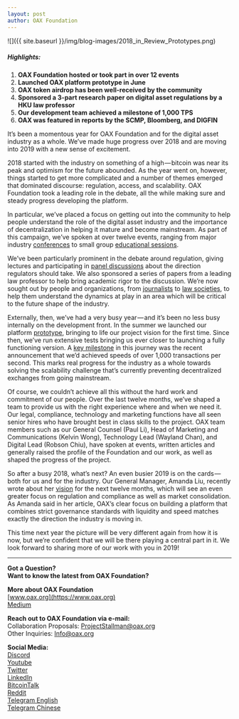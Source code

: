 ```yaml
---
layout: post
author: OAX Foundation
---
```

![]({{ site.baseurl }}/img/blog-images/2018_in_Review_Prototypes.png)

##### Highlights:
1. **OAX Foundation hosted or took part in over 12 events**
2. **Launched OAX platform prototype in June**
3. **OAX token airdrop has been well-received by the community**
4. **Sponsored a 3-part research paper on digital asset regulations by a HKU law professor**
5. **Our development team achieved a milestone of 1,000 TPS**
6. **OAX was featured in reports by the SCMP, Bloomberg, and DIGFIN**

It’s been a momentous year for OAX Foundation and for the digital asset industry as a whole. We’ve made huge progress over 2018 and are moving into 2019 with a new sense of excitement.

2018 started with the industry on something of a high — bitcoin was near its peak and optimism for the future abounded. As the year went on, however, things started to get more complicated and a number of themes emerged that dominated discourse: regulation, access, and scalability. OAX Foundation took a leading role in the debate, all the while making sure and steady progress developing the platform.

In particular, we’ve placed a focus on getting out into the community to help people understand the role of the digital asset industry and the importance of decentralization in helping it mature and become mainstream. As part of this campaign, we’ve spoken at over twelve events, ranging from major industry [conferences](https://medium.com/@OAX_Foundation/wrap-up-from-consensus-spreading-the-words-about-oax-72ba114eb657) to small group [educational sessions](https://medium.com/@OAX_Foundation/an-evening-lecture-on-blockchain-and-decentralized-exchanges-a0f44107ef19).

We’ve been particularly prominent in the debate around regulation, giving lectures and participating in [panel discussions](https://medium.com/@OAX_Foundation/moving-the-regulatory-debate-onwards-531478215d29) about the direction regulators should take. We also sponsored a series of papers from a leading law professor to help bring academic rigor to the discussion. We’re now sought out by people and organizations, from [journalists](https://www.digfingroup.com/dex/) to [law societies](https://medium.com/@OAX_Foundation/helping-the-legal-community-unblock-the-blockchain-dc909ef6a377), to help them understand the dynamics at play in an area which will be critical to the future shape of the industry.

Externally, then, we’ve had a very busy year — and it’s been no less busy internally on the development front. In the summer we launched our platform [prototype](https://medium.com/@OAX_Foundation/oax-foundation-revolutionizes-digital-asset-trading-with-launch-of-decentralized-platform-prototype-f64c78207e68), bringing to life our project vision for the first time. Since then, we’ve run extensive tests bringing us ever closer to launching a fully functioning version. A [key milestone](https://medium.com/@OAX_Foundation/a-giant-leap-for-decentralization-47a01c17084a) in this journey was the recent announcement that we’d achieved speeds of over 1,000 transactions per second. This marks real progress for the industry as a whole towards solving the scalability challenge that’s currently preventing decentralized exchanges from going mainstream.

Of course, we couldn’t achieve all this without the hard work and commitment of our people. Over the last twelve months, we’ve shaped a team to provide us with the right experience where and when we need it. Our legal, compliance, technology and marketing functions have all seen senior hires who have brought best in class skills to the project. OAX team members such as our General Counsel (Paul Li), Head of Marketing and Communications (Kelvin Wong), Technology Lead (Wayland Chan), and Digital Lead (Robson Chiu), have spoken at events, written articles and generally raised the profile of the Foundation and our work, as well as shaped the progress of the project.

So after a busy 2018, what’s next? An even busier 2019 is on the cards — both for us and for the industry. Our General Manager, Amanda Liu, recently wrote about her [vision](https://medium.com/@OAX_Foundation/a-view-of-the-future-d2a675a9c1bb) for the next twelve months, which will see an even greater focus on regulation and compliance as well as market consolidation. As Amanda said in her article, OAX’s clear focus on building a platform that combines strict governance standards with liquidity and speed matches exactly the direction the industry is moving in.

This time next year the picture will be very different again from how it is now, but we’re confident that we will be there playing a central part in it. We look forward to sharing more of our work with you in 2019!

---

**Got a Question?**  
**Want to know the latest from OAX Foundation?**  

**More about OAX Foundation**  
[www.oax.org](https://www.oax.org)  
[Medium](https://medium.com/@OAX_Foundation)  

**Reach out to OAX Foundation via e-mail:**  
Collaboration Proposals: [ProjectStallman@oax.org](mailto:ProjectStallman@oax.org)  
Other Inquiries: [Info@oax.org](mailto:Info@oax.org)  

**Social Media:**  
[Discord](https://discordapp.com/invite/ZH5YHkb)  
[Youtube](https://bit.ly/2Bvsk73)  
[Twitter](https://twitter.com/OAX_Foundation)  
[LinkedIn](https://www.linkedin.com/company/oax-foundation/)  
[BitcoinTalk](http://bitcointalk.org/index.php?topic=1943946)  
[Reddit](https://www.reddit.com/r/OpenANX/)  
[Telegram English](https://t.me/openanxteam)  
[Telegram Chinese](https://t.me/oax_cn)  
